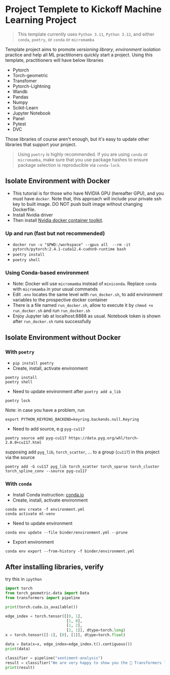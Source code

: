 # Project Templete to Kickoff Machine Learning Project
> This template currently uses `Python 3.11`, `Python 3.12`, and either `conda`, `poetry`, or `conda` or `micromamba`

Template project aims to promote *versioning library*, *environment isolation* practice and help all ML practitioners quickly start a project. Using this template, practitioners will have below libraries
+ Pytorch
+ Torch-geometric
+ Transfomer
+ Pytorch-Lightning
+ Wandb
+ Pandas
+ Numpy
+ Scikit-Learn
+ Jupyter Notebook
+ Panel
+ Pytest
+ DVC

Those libraries of course aren't enough, but it's easy to update other libraries that support your project. 

> Using `poetry` is highly recommended. If you are using `conda` or `micromamba`, make sure that you use package hashes to ensure package selection is reproducible via `conda-lock`.

## Isolate Environment with Docker
- This tutorial is for those who have NVIDIA GPU (hereafter GPU), and you must have `docker`. Note that, this approach will include your private ssh key to built image. DO NOT push built image without changing Dockerfile.
- Install Nvidia driver
- Then install [Nvidia docker container toolkit](https://docs.nvidia.com/datacenter/cloud-native/container-toolkit/latest/index.html).

### Up and run (fast but not recommended)
- `docker run -v "$PWD:/workspace" --gpus all  --rm -it pytorch/pytorch:2.4.1-cuda12.4-cudnn9-runtime bash`
- `poetry install`
- `poetry shell`

### Using Conda-based environment
- Note: Docker will use `micromamba` instead of `miniconda`. Replace `conda` with `micromamba` in your usual commands
- Edit `.env` locates the same level with `run_docker.sh`, to add environment variables to the prospective docker container
- There is a file named `run_docker.sh`, allow to execute it by `chmod +x run_docker.sh` and run `run_docker.sh`
- Enjoy Jupyter lab at localhost:8888 as usual. Notebook token is shown after `run_docker.sh` runs successfully

## Isolate Environment without Docker
### With `poetry`
- `pip install poetry`
- Create, install, activate environment
```console
poetry install
poetry shell
```
- Need to update environment after `poetry add a_lib`
``` console
poetry lock
```
Note: in case you have a problem, run 
``` console
export PYTHON_KEYRING_BACKEND=keyring.backends.null.Keyring
```
- Need to add source, e.g `pyg-cu117` 
```console
poetry source add pyg-cu117 https://data.pyg.org/whl/torch-2.0.0+cu117.html
```
supposing add `pyg_lib`, `torch_scatter`, ... to a group (`cu117`) in this project via the source
```console
poetry add -G cu117 pyg_lib torch_scatter torch_sparse torch_cluster torch_spline_conv --source pyg-cu117
```
### With `conda`
- Install Conda instruction: [conda.io](https://docs.conda.io/en/latest/miniconda.html)
- Create, install, activate environment
```console
conda env create -f environment.yml
conda activate ml-venv
```
- Need to update environment
```console
conda env update --file binder/environment.yml --prune
```
- Export environment 
```console
conda env export --from-history -f binder/environment.yml
```

## After installing libraries, verify

try this in `ipython`
```python
import torch
from torch_geometric.data import Data
from transformers import pipeline

print(torch.cuda.is_available())

edge_index = torch.tensor([[0, 1],
                           [1, 0],
                           [1, 2],
                           [2, 1]], dtype=torch.long)
x = torch.tensor([[-1], [0], [1]], dtype=torch.float)

data = Data(x=x, edge_index=edge_index.t().contiguous())
print(data)

classifier = pipeline("sentiment-analysis")
result = classifier("We are very happy to show you the 🤗 Transformers library.")
print(result)
```
